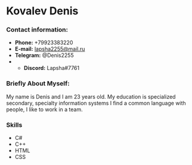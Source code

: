 # Kovalev Denis
### Contact information:
* **Phone:** +79923383220<br>
* **E-mail:** lapsha2255@mail.ru<br>
* **Telegram:** @Denis2255<br>
* * **Discord:** Lapsha#7761<br>
### Briefly About Myself:
My name is Denis and I am 23 years old. My education is specialized secondary, specialty information systems
I find a common language with people, I like to work in a team.
### Skills
* C#
* C++
* HTML
* CSS
